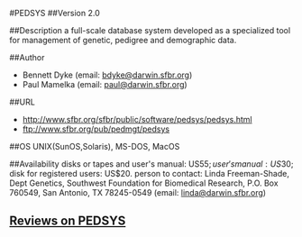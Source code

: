 #PEDSYS
##Version
2.0

##Description
a full-scale database system developed as a specialized tool for management of genetic, pedigree and demographic data.

##Author
* Bennett Dyke (email: bdyke@darwin.sfbr.org)
* Paul Mamelka (email: paul@darwin.sfbr.org)

##URL
* http://www.sfbr.org/sfbr/public/software/pedsys/pedsys.html
* ftp://www.sfbr.org/pub/pedmgt/pedsys

##OS
UNIX(SunOS,Solaris), MS-DOS, MacOS

##Availability
disks or tapes and user's manual: US$55; user's manual: US$30; disk for registered users: US$20\. person to contact: Linda Freeman-Shade, Dept Genetics, Southwest Foundation for Biomedical Research, P.O. Box 760549, San Antonio, TX 78245-0549 (email: linda@darwin.sfbr.org)


## [Reviews on PEDSYS](https://github.com/gaow/genetic-analysis-software/issues/395)